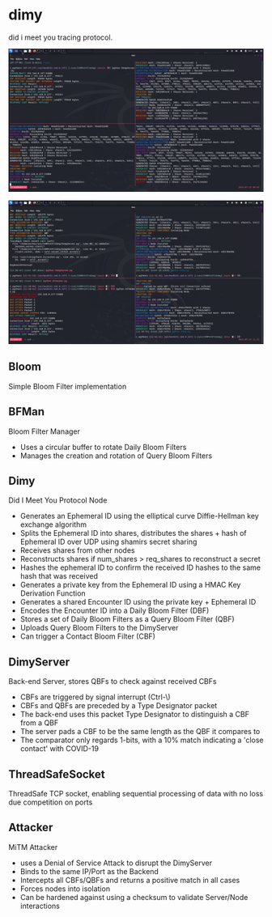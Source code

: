 # dimy
did i meet you tracing protocol.  

![DIMY Protocol](./demo.png)

![MiTM Attack](./atkdemo.png)

## Bloom

Simple Bloom Filter implementation  

## BFMan

Bloom Filter Manager
- Uses a circular buffer to rotate Daily Bloom Filters  
- Manages the creation and rotation of Query Bloom Filters  

## Dimy

Did I Meet You Protocol Node
- Generates an Ephemeral ID using the elliptical curve Diffie-Hellman key exchange algorithm  
- Splits the Ephemeral ID into shares, distributes the shares + hash of Ephemeral ID over UDP using shamirs secret sharing  
- Receives shares from other nodes  
- Reconstructs shares if num_shares > req_shares to reconstruct a secret  
- Hashes the ephemeral ID to confirm the received ID hashes to the same hash that was received  
- Generates a private key from the Ephemeral ID using a HMAC Key Derivation Function  
- Generates a shared Encounter ID using the private key + Ephemeral ID  
- Encodes the Encounter ID into a Daily Bloom Filter (DBF)  
- Stores a set of Daily Bloom Filters as a Query Bloom Filter (QBF)  
- Uploads Query Bloom Filters to the DimyServer  
- Can trigger a Contact Bloom Filter (CBF)  

## DimyServer

Back-end Server, stores QBFs to check against received CBFs
- CBFs are triggered by signal interrupt (Ctrl-\\) 
- CBFs and QBFs are preceded by a Type Designator packet
- The back-end uses this packet Type Designator to distinguish a CBF from a QBF  
- The server pads a CBF to be the same length as the QBF it compares to
- The comparator only regards 1-bits, with a 10% match indicating a 'close contact' with COVID-19  

## ThreadSafeSocket

ThreadSafe TCP socket, enabling sequential processing of data with no loss due competition on ports  

## Attacker

MiTM Attacker
- uses a Denial of Service Attack to disrupt the DimyServer
- Binds to the same IP/Port as the Backend
- Intercepts all CBFs/QBFs and returns a positive match in all cases
- Forces nodes into isolation
- Can be hardened against using a checksum to validate Server/Node interactions
